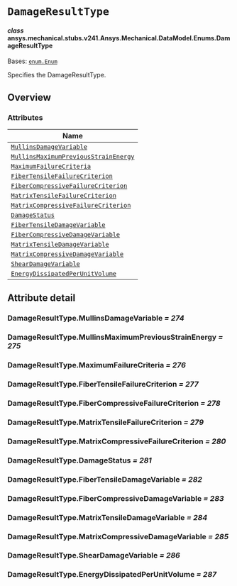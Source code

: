 <!-- vale off -->

<a id="damageresulttype"></a>

# `DamageResultType`

<a id="ansys.mechanical.stubs.v241.Ansys.Mechanical.DataModel.Enums.DamageResultType"></a>

#### *class* ansys.mechanical.stubs.v241.Ansys.Mechanical.DataModel.Enums.DamageResultType

Bases: [`enum.Enum`](https://docs.python.org/3/library/enum.html#enum.Enum)

Specifies the DamageResultType.

<!-- !! processed by numpydoc !! -->

<a id="overview"></a>

## Overview

### Attributes

| Name |
| ---------------------------------------------------------------------------------------------- |
| [`MullinsDamageVariable`](#DamageResultType.MullinsDamageVariable) |
| [`MullinsMaximumPreviousStrainEnergy`](#DamageResultType.MullinsMaximumPreviousStrainEnergy) |
| [`MaximumFailureCriteria`](#DamageResultType.MaximumFailureCriteria) |
| [`FiberTensileFailureCriterion`](#DamageResultType.FiberTensileFailureCriterion) |
| [`FiberCompressiveFailureCriterion`](#DamageResultType.FiberCompressiveFailureCriterion) |
| [`MatrixTensileFailureCriterion`](#DamageResultType.MatrixTensileFailureCriterion) |
| [`MatrixCompressiveFailureCriterion`](#DamageResultType.MatrixCompressiveFailureCriterion) |
| [`DamageStatus`](#DamageResultType.DamageStatus) |
| [`FiberTensileDamageVariable`](#DamageResultType.FiberTensileDamageVariable) |
| [`FiberCompressiveDamageVariable`](#DamageResultType.FiberCompressiveDamageVariable) |
| [`MatrixTensileDamageVariable`](#DamageResultType.MatrixTensileDamageVariable) |
| [`MatrixCompressiveDamageVariable`](#DamageResultType.MatrixCompressiveDamageVariable) |
| [`ShearDamageVariable`](#DamageResultType.ShearDamageVariable) |
| [`EnergyDissipatedPerUnitVolume`](#DamageResultType.EnergyDissipatedPerUnitVolume) |

<a id="attribute-detail"></a>

## Attribute detail

<a id="DamageResultType.MullinsDamageVariable"></a>

### DamageResultType.MullinsDamageVariable *= 274*

<a id="DamageResultType.MullinsMaximumPreviousStrainEnergy"></a>

### DamageResultType.MullinsMaximumPreviousStrainEnergy *= 275*

<a id="DamageResultType.MaximumFailureCriteria"></a>

### DamageResultType.MaximumFailureCriteria *= 276*

<a id="DamageResultType.FiberTensileFailureCriterion"></a>

### DamageResultType.FiberTensileFailureCriterion *= 277*

<a id="DamageResultType.FiberCompressiveFailureCriterion"></a>

### DamageResultType.FiberCompressiveFailureCriterion *= 278*

<a id="DamageResultType.MatrixTensileFailureCriterion"></a>

### DamageResultType.MatrixTensileFailureCriterion *= 279*

<a id="DamageResultType.MatrixCompressiveFailureCriterion"></a>

### DamageResultType.MatrixCompressiveFailureCriterion *= 280*

<a id="DamageResultType.DamageStatus"></a>

### DamageResultType.DamageStatus *= 281*

<a id="DamageResultType.FiberTensileDamageVariable"></a>

### DamageResultType.FiberTensileDamageVariable *= 282*

<a id="DamageResultType.FiberCompressiveDamageVariable"></a>

### DamageResultType.FiberCompressiveDamageVariable *= 283*

<a id="DamageResultType.MatrixTensileDamageVariable"></a>

### DamageResultType.MatrixTensileDamageVariable *= 284*

<a id="DamageResultType.MatrixCompressiveDamageVariable"></a>

### DamageResultType.MatrixCompressiveDamageVariable *= 285*

<a id="DamageResultType.ShearDamageVariable"></a>

### DamageResultType.ShearDamageVariable *= 286*

<a id="DamageResultType.EnergyDissipatedPerUnitVolume"></a>

### DamageResultType.EnergyDissipatedPerUnitVolume *= 287*

<!-- vale on -->
